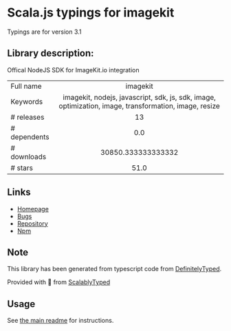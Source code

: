 
# Scala.js typings for imagekit

Typings are for version 3.1

## Library description:
Offical NodeJS SDK for ImageKit.io integration

|                    |                 |
| ------------------ | :-------------: |
| Full name          | imagekit |
| Keywords           | imagekit, nodejs, javascript, sdk, js, sdk, image, optimization, image, transformation, image, resize |
| # releases         | 13 |
| # dependents       | 0.0 |
| # downloads        | 30850.333333333332 |
| # stars            | 51.0 |

## Links
- [Homepage](https://imagekit.io/)
- [Bugs](https://github.com/imagekit-developer/imagekit-nodejs/issues)
- [Repository](https://github.com/imagekit-developer/imagekit-nodejs)
- [Npm](https://www.npmjs.com/package/imagekit)
    


## Note
This library has been generated from typescript code from [DefinitelyTyped](https://definitelytyped.org).

Provided with :purple_heart: from [ScalablyTyped](https://github.com/oyvindberg/ScalablyTyped)

## Usage
See [the main readme](../../readme.md) for instructions.


